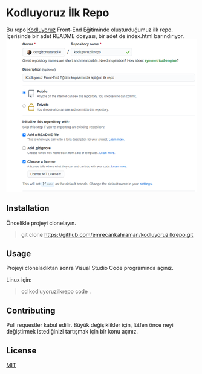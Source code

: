 # Kodluyoruz İlk Repo
Bu repo [Kodluyoruz](https://www.kodluyoruz.org/) Front-End Eğitiminde oluşturduğumuz ilk repo. İçerisinde bir adet README dosyası, bir adet de index.html barındırıyor.
![](https://raw.githubusercontent.com/Kodluyoruz/taskforce/main/git/odev1/figures/github.png)
## Installation

Öncelikle projeyi clonelayın. 

>git clone https://github.com/emrecankahraman/kodluyoruzilkrepo.git
## Usage

Projeyi cloneladıktan sonra Visual Studio Code programında açınız.

Linux için:
>cd kodluyoruzilkrepo
code .

## Contributing

Pull requestler kabul edilir. Büyük değişiklikler için, lütfen önce neyi değiştirmek istediğinizi tartışmak için bir konu açınız.
## License

[MIT](https://choosealicense.com/licenses/mit/)